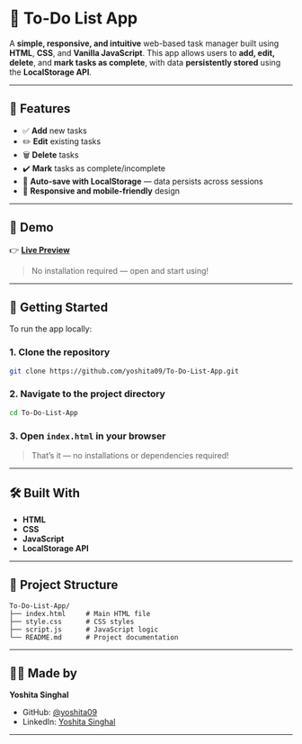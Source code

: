 # 📝 To-Do List App

A **simple, responsive, and intuitive** web-based task manager built using **HTML**, **CSS**, and **Vanilla JavaScript**. This app allows users to **add, edit, delete**, and **mark tasks as complete**, with data **persistently stored** using the **LocalStorage API**.

---

## 🌟 Features

- ✅ **Add** new tasks
- ✏️ **Edit** existing tasks
- 🗑️ **Delete** tasks
- ✔️ **Mark** tasks as complete/incomplete
- 💾 **Auto-save with LocalStorage** — data persists across sessions
- 📱 **Responsive and mobile-friendly** design

---

## 📸 Demo

👉 **[Live Preview](https://yoshita09.github.io/To-Do-List-App/)**

> No installation required — open and start using!

---

## 🚀 Getting Started

To run the app locally:

### 1. Clone the repository

```bash
git clone https://github.com/yoshita09/To-Do-List-App.git
```

### 2. Navigate to the project directory

```bash
cd To-Do-List-App
```

### 3. Open `index.html` in your browser

> That’s it — no installations or dependencies required!

---

## 🛠️ Built With

- **HTML**
- **CSS**
- **JavaScript**
- **LocalStorage API**

---

## 📁 Project Structure
```
To-Do-List-App/
├── index.html     # Main HTML file
├── style.css      # CSS styles
├── script.js      # JavaScript logic
└── README.md      # Project documentation
```


---

## 👩‍💻 Made by

**Yoshita Singhal**

- GitHub: [@yoshita09](https://github.com/yoshita09)
- LinkedIn: [Yoshita Singhal](https://linkedin.com/in/yoshita09)
---


